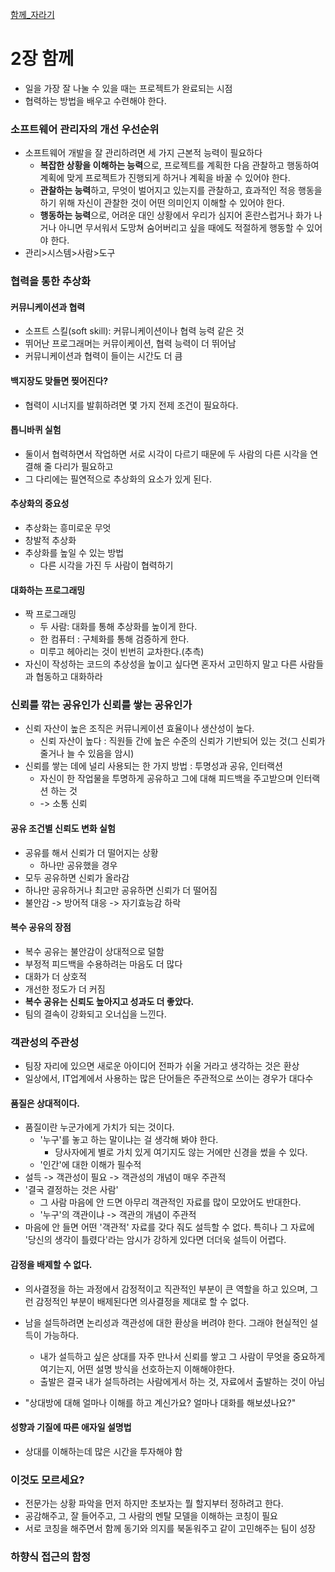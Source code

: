 [함께_자라기](..%2F%ED%95%A8%EA%BB%98_%EC%9E%90%EB%9D%BC%EA%B8%B0.md)

# 2장 함께

- 일을 가장 잘 나눌 수 있을 때는 프로젝트가 완료되는 시점
- 협력하는 방법을 배우고 수련해야 한다.

### 소프트웨어 관리자의 개선 우선순위
- 소프트웨어 개발을 잘 관리하려면 세 가지 근본적 능력이 필요하다
  - **복잡한 상황을 이해하는 능력**으로, 프로젝트를 계획한 다음 관찰하고 행동하여 계획에 맞게 프로젝트가 진행되게 하거나
계획을 바꿀 수 있어야 한다.
  - **관찰하는 능력**하고, 무엇이 벌어지고 있는지를 관찰하고,  효과적인 적응 행동을 하기 위해 자신이 관찰한 것이
어떤 의미인지 이해할 수 있어야 한다.
  - **행동하는 능력**으로, 어려운 대인 상황에서 우리가 심지어 혼란스럽거나 화가 나거나 아니면 무서워서 도망쳐
숨어버리고 싶을 때에도 적절하게 행동할 수 있어야 한다.
- 관리>시스템>사람>도구


### 협력을 통한 추상화

#### 커뮤니케이션과 협력
- 소프트 스킬(soft skill): 커뮤니케이션이나 협력 능력 같은 것
- 뛰어난 프로그래머는 커뮤이케이션, 협력 능력이 더 뛰어남
- 커뮤니케이션과 협력이 들이는 시간도 더 큼

#### 백지장도 맞들면 찢어진다?
- 협력이 시너지를 발휘하려면 몇 가지 전제 조건이 필요하다.

#### 톱니바퀴 실험
- 둘이서 협력하면서 작업하면 서로 시각이 다르기 때문에 두 사람의 다른 시각을 연결해 줄 다리가 필요하고
- 그 다리에는 필연적으로 추상화의 요소가 있게 된다.

#### 추상화의 중요성
- 추상화는 흥미로운 무엇
- 창발적 추상화
- 추상화를 높일 수 있는 방법
  - 다른 시각을 가진 두 사람이 협력하기

#### 대화하는 프로그래밍
- 짝 프로그래밍
  - 두 사람: 대화를 통해 추상화를 높이게 한다.
  - 한 컴퓨터 : 구체화를 통해 검증하게 한다.
  - 미루고 헤아리는 것이 빈번히 교차한다.(추측)
- 자신이 작성하는 코드의 추상성을 높이고 싶다면 혼자서 고민하지 말고 다른 사람들과 협동하고 대화하라

### 신뢰를 깎는 공유인가 신뢰를 쌓는 공유인가
- 신뢰 자산이 높은 조직은 커뮤니케이션 효율이나 생산성이 높다.
  - 신뢰 자산이 높다 : 직원들 간에 높은 수준의 신뢰가 기반되어 있는 것(그 신뢰가 줄거나 늘 수 있음을 암시)
- 신뢰를 쌓는 데에 널리 사용되는 한 가지 방법 : 투명성과 공유, 인터랙션
  - 자신이 한 작업물을 투명하게 공유하고 그에 대해 피드백을 주고받으며 인터랙션 하는 것
  - -> 소통 신뢰

#### 공유 조건별 신뢰도 변화 실험
- 공유를 해서 신뢰가 더 떨어지는 상황
  - 하나만 공유했을 경우
- 모두 공유하면 신뢰가 올라감
- 하나만 공유하거나 최고만 공유하면 신뢰가 더 떨어짐
- 불안감 -> 방어적 대응 -> 자기효능감 하락

#### 복수 공유의 장점
- 복수 공유는 불안감이 상대적으로 덜함 
- 부정적 피드백을 수용하려는 마음도 더 많다
- 대화가 더 상호적 
- 개선한 정도가 더 커짐
- **복수 공유는 신뢰도 높아지고 성과도 더 좋았다.**
- 팀의 결속이 강화되고 오너십을 느낀다.


### 객관성의 주관성
- 팀장 자리에 있으면 새로운 아이디어 전파가 쉬울 거라고 생각하는 것은 환상
- 일상에서, IT업계에서 사용하는 많은 단어들은 주관적으로 쓰이는 경우가 대다수

#### 품질은 상대적이다.
- 품질이란 누군가에게 가치가 되는 것이다.
  - '누구'를 놓고 하는 말이냐는 걸 생각해 봐야 한다.
    - 당사자에게 별로 가치 있게 여기지도 않는 거에만 신경을 썼을 수 있다.
  - '인간'에 대한 이해가 필수적
- 설득 -> 객관성이 필요 -> 객관성의 개념이 매우 주관적
- '결국 결정하는 것은 사람'
  - 그 사람 마음에 안 드면 아무리 객관적인 자료를 많이 모았어도 반대한다.
  - '누구'의 객관이냐 -> 객관의 개념이 주관적
- 마음에 안 들면 어떤 '객관적' 자료를 갖다 줘도 설득할 수 없다. 특히나 그 자료에 '당신의 생각이 틀렸다'라는 암시가
강하게 있다면 더더욱 설득이 어렵다.

#### 감정을 배제할 수 없다.
- 의사결정을 하는 과정에서 감정적이고 직관적인 부분이 큰 역할을 하고 있으며, 그런 감정적인 부분이 배제된다면 의사결정을
제대로 할 수 없다.

- 남을 설득하려면 논리성과 객관성에 대한 환상을 버려야 한다. 그래야 현실적인 설득이 가능하다.
  - 내가 설득하고 싶은 상대를 자주 만나서 신뢰를 쌓고 그 사람이 무엇을 중요하게 여기는지, 어떤 설명 방식을 선호하는지
이해해야한다.
  - 출발은 결국 내가 설득하려는 사람에게서 하는 것, 자료에서 출발하는 것이 아님
- "상대방에 대해 얼마나 이해를 하고 계신가요? 얼마나 대화를 해보셨나요?"

#### 성향과 기질에 따른 애자일 설명법
- 상대를 이해하는데 많은 시간을 투자해야 함

### 이것도 모르세요?
- 전문가는 상황 파악을 먼저 하지만 초보자는 뭘 할지부터 정하려고 한다.
- 공감해주고, 잘 들어주고, 그 사람의 멘탈 모델을 이해하는 코칭이 필요
- 서로 코칭을 해주면서 함께 동기와 의지를 북돋워주고 같이 고민해주는 팀이 성장

### 하향식 접근의 함정
